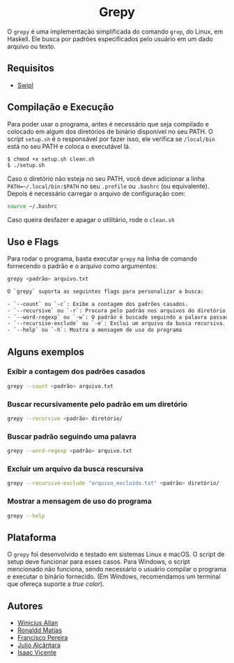 <h1 align="center">Grepy</h1>

O `grepy` é uma implementação simplificada do comando `grep`, do Linux, em
Haskell. Ele busca por padrões especificados pelo usuário em um dado arquivo ou
texto.

## Requisitos
  * [Swipl](https://www.swi-prolog.org)

## Compilação e Execução
    
Para poder usar o programa, antes é necessário que seja compilado e colocado em
algum dos diretórios de binário disponível no seu PATH. O script `setup.sh` é o
responsável por fazer isso, ele verifica se `/local/bin` está no seu PATH e
coloca o executável lá.

```bash
$ chmod +x setup.sh clean.sh
$ ./setup.sh
```

Caso o diretório não esteja no seu PATH, você deve adicionar a linha
`PATH=~/.local/bin:$PATH` no seu `.profile` ou `.bashrc` (ou equivalente).
Depois é necessário carregar o arquivo de configuração com:

```bash
source ~/.bashrc
```

Caso queira desfazer e apagar o utilitário, rode o `clean.sh`

## Uso e Flags
Para rodar o programa, basta executar `grepy` na linha de comando fornecendo o padrão e o arquivo como argumentos:

```bash
grepy <padrão> arquivo.txt
```

```bash
O `grepy` suporta as seguintes flags para personalizar a busca:

- `--count` ou `-c`: Exibe a contagem dos padrões casados.
- `--recursive` ou `-r`: Procura pelo padrão nos arquivos do diretório passado como parâmetro, recursivamente.
- `--word-regexp` ou `-w`: O padrão é buscado seguindo a palavra passada como parâmetro.
- `--recursive-exclude` ou `-e`: Exclui um arquivo da busca recursiva.
- `--help` ou `-h`: Mostra a mensagem de uso do programa
```

## Alguns exemplos

###  Exibir a contagem dos padrões casados
```bash
grepy --count <padrão> arquivo.txt
```

### Buscar recursivamente pelo padrão em um diretório
```bash
grepy --recursive <padrão> diretório/
```

### Buscar padrão seguindo uma palavra
```bash
grepy --word-regexp <padrão> arquivo.txt
```

### Excluir um arquivo da busca rescursiva
```bash
grepy --recursive-exclude "arquivo_excluído.txt" <padrão> diretório/
```

### Mostrar a mensagem de uso do programa
```bash
grepy --help
```

## Plataforma

O `grepy` foi desenvolvido e testado em sistemas Linux e macOS. O script de setup deve funcionar para esses casos.
Para Windows, o script mencionado não funciona, sendo necessário o usuário compilar o programa e executar o binário fornecido.
(Em Windows, recomendamos um terminal que ofereça suporte a _true color_).

## Autores

- [Winicius Allan](https://github.com/winiciusallan)
- [Ronaldd Matias](https://github.com/RonalddMatias)
- [Francisco Pereira](https://github.com/Francisco-xiq)
- [Julio Alcântara](https://github.com/alcantarajulio)
- [Isaac Vicente](https://github.com/isaacvicente)
